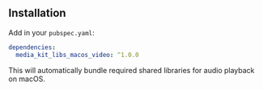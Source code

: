 ## Installation

Add in your `pubspec.yaml`:

```yaml
dependencies:
  media_kit_libs_macos_video: ^1.0.0
```

This will automatically bundle required shared libraries for audio playback on macOS.
